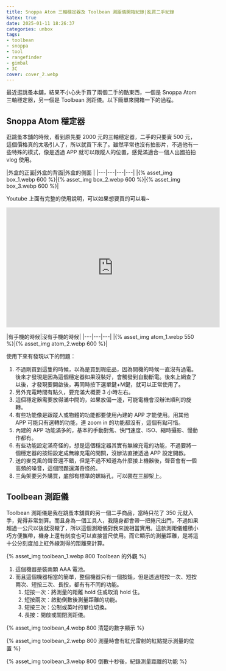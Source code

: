 ```yaml
---
title: Snoppa Atom 三軸穩定器及 Toolbean 測距儀開箱紀錄|亂買二手紀錄
katex: true
date: 2025-01-11 18:26:37
categories: unbox
tags:
- toolbean
- snoppa
- tool
- rangefinder
- gimbal
- 3C
cover: cover_2.webp
---
```


最近逛跳蚤本舖，結果不小心失手買了兩個二手的酷東西，一個是 Snoppa Atom 三軸穩定器，另一個是 Toolbean 測距儀。以下簡單來開箱一下的過程。

## Snoppa Atom 穩定器

逛跳蚤本舖的時候，看到原先要 2000 元的三軸穩定器，二手的只要賣 500 元，這個價格真的太吸引人了，所以就買下來了。雖然平常也沒有拍影片，不過他有一些特殊的模式，像是透過 APP 就可以跟蹤人的位置，感覺滿適合一個人出國拍拍 vlog 使用。

|外盒的正面|外盒的背面|外盒的側面 |
|---|---|---|---|
|{% asset_img box_1.webp 600 %}|{% asset_img box_2.webp 600 %}|{% asset_img box_3.webp 600 %}|


Youtube 上面有完整的使用說明，可以如果想要買的可以看~

<div style="text-align:center">
<iframe width="560" height="315" src="https://www.youtube.com/embed/Yds2ZixWBqc?si=6Hq62d5Bpt4C15-N" title="YouTube video player" frameborder="0" allow="accelerometer; autoplay; clipboard-write; encrypted-media; gyroscope; picture-in-picture; web-share" referrerpolicy="strict-origin-when-cross-origin" allowfullscreen></iframe>
</div>

|有手機的時候|沒有手機的時候|
|---|---|---|
|{% asset_img atom_1.webp 550 %}|{% asset_img atom_2.webp 600 %}|

使用下來有發現以下的問題：

1. 不過剛買到這隻的時候，以為是買到瑕疵品，因為開機的時候一直沒有過電。後來才發現是因為這個穩定器如果沒裝好，會觸發到自動斷電。後來上網查了以後，才發現要開啟後，再同時按下選單鍵+M鍵，就可以正常使用了。
2. 另外充電時間有點久，要充滿大概要 3 小時左右。
3. 這個穩定器需要放得滿中間的，如果放偏一邊，可能電機會沒辦法順利的旋轉。
4. 有些功能像是跟蹤人或物體的功能都要使用內建的 APP 才能使用。用其他 APP 可能只有選轉的功能，連 zoom in 的功能都沒有，這個有點可惜。
5. 內建的 APP 功能滿多的，基本的手動對焦、快門速度、ISO、縮時攝影、慢動作都有。
6. 有些功能設定滿奇怪的，想是這個穩定器其實有無線充電的功能，不過要將一個穩定器的按鈕設定成無線充電的開關，沒辦法直接透過 APP 設定開啟。
7. 送的麥克風的聲音還不錯，但是不過不知道為什麼接上機器後，聲音會有一個高頻的噪音，這個問題還滿奇怪的。
8. 三角架要另外購買，底部有標準的螺絲孔，可以裝在三腳架上。

## Toolbean 測距儀

Toolbean 測距儀是我在跳蚤本舖買的另一個二手商品，當時只花了 350 元就入手，覺得非常划算。而且身為一個工具人，我隨身都會帶一把捲尺出門，不過如果超過一公尺以後就沒轍了，所以這個測距儀對我來說相當實用。這款測距儀體積小巧方便攜帶，機身上還有刻度也可以直接當尺使用。而它顯示的測量距離，是將這十公分刻度加上紅外線測得的距離來計算。

{% asset_img toolbean_1.webp 800 Toolbean 的外觀 %}

1. 這個機器是裝兩顆 AAA 電池。
2. 而且這個機器相當的簡單，整個機器只有一個按鈕，但是透過短按一次、短按兩次、短按三次、長按，都有有不同的功能。
    1. 短按一次：將測量的距離 hold 住或取消 hold 住。
    2. 短按兩次：啟動倒數後測量距離的功能。
    3. 短按三次：公制或英吋的單位切換。
    4. 長按：開啟或關閉測距儀。

{% asset_img toolbean_4.webp 800 清楚的數字顯示 %}

{% asset_img toolbean_2.webp 800 測量時會有紅光雷射的紅點提示測量的位置 %}

{% asset_img toolbean_3.webp 800 倒數十秒後，紀錄測量距離的功能 %}
